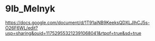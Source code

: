 # 9lb_Melnyk
https://docs.google.com/document/d/1T91aiNB9KeeksQDXLJlhCJ5s-O26F6WL/edit?usp=sharing&ouid=117529553212391068041&rtpof=true&sd=true
